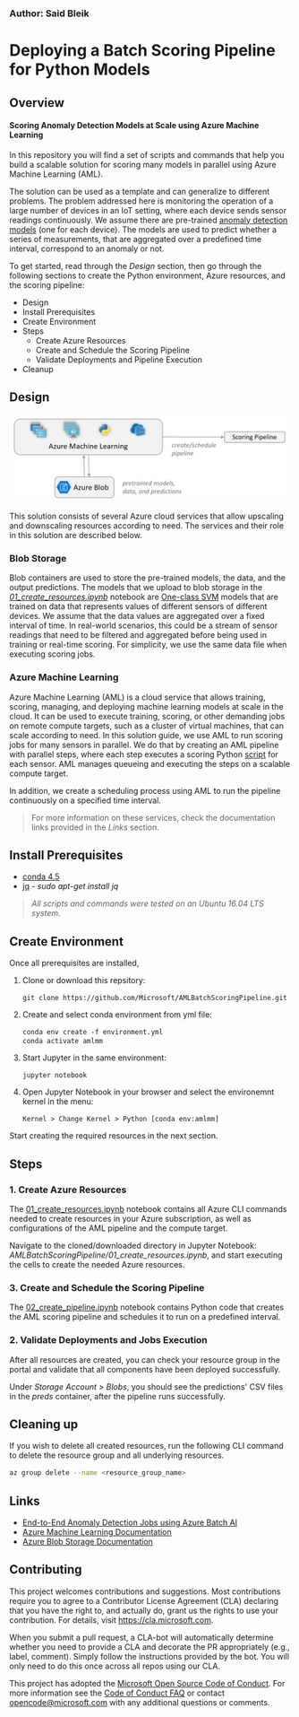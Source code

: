 ### Author: Said Bleik

# Deploying a Batch Scoring Pipeline for Python Models

## Overview
#### Scoring Anomaly Detection Models at Scale using Azure Machine Learning
In this repository you will find a set of scripts and commands that help you build a scalable solution for scoring many models in parallel using Azure Machine Learning (AML).

The solution can be used as a template and can generalize to different problems. The problem addressed here is monitoring the operation of a large number of devices in an IoT setting, where each device sends sensor readings continuously. We assume there are pre-trained [anomaly detection models](http://scikit-learn.org/stable/modules/outlier_detection.html#outlier-detection) (one for each device). The models are used to predict whether a series of measurements, that are aggregated over a predefined time interval, correspond to an anomaly or not.

To get started, read through the *Design* section, then go through the following sections to create the Python environment, Azure resources, and the scoring pipeline:

* Design
* Install Prerequisites
* Create Environment
* Steps
    * Create Azure Resources
    * Create and Schedule the Scoring Pipeline
    * Validate Deployments and Pipeline Execution
* Cleanup

## Design
![System Architecture](./architecture.PNG)

This solution consists of several Azure cloud services that allow upscaling and downscaling resources according to need. The services and their role in this solution are described below.

### Blob Storage
Blob containers are used to store the pre-trained models, the data, and the output predictions. The models that we upload to blob storage in the [*01_create_resources.ipynb*](01_create_resources.ipynb) notebook are [One-class SVM](http://scikit-learn.org/stable/modules/generated/sklearn.svm.OneClassSVM.html) models that are trained on data that represents values of different sensors of different devices. We assume that the data values are aggregated over a fixed interval of time. In real-world scenarios, this could be a stream of sensor readings that need to be filtered and aggregated before being used in training or real-time scoring. For simplicity, we use the same data file when executing scoring jobs.

### Azure Machine Learning
Azure Machine Learning (AML) is a cloud service that allows training, scoring, managing, and deploying machine learning models at scale in the cloud. It can be used to execute training, scoring, or other demanding jobs on remote compute targets, such as a cluster of virtual machines, that can scale according to need. In this solution guide, we use AML to run scoring jobs for many sensors in parallel. We do that by creating an AML pipeline with parallel steps, where each step executes a scoring Python [script](scripts/predict.py) for each sensor. AML manages queueing and executing the steps on a scalable compute target.

In addition, we create a scheduling process using AML to run the pipeline continuously on a specified time interval.


> For more information on these services, check the documentation links provided in the *Links* section. 

## Install Prerequisites
- [conda 4.5](https://conda.io/docs/user-guide/install/index.html)
- [jq](https://stedolan.github.io/jq/) - *sudo apt-get install jq*


> *All scripts and commands were tested on an Ubuntu 16.04 LTS system.*

## Create Environment
Once all prerequisites are installed,

1. Clone or download this repsitory:

    ```
    git clone https://github.com/Microsoft/AMLBatchScoringPipeline.git
    ```
2. Create and select conda environment from yml file:
        
    ``` 
    conda env create -f environment.yml
    conda activate amlmm    
    ```
3. Start Jupyter in the same environment:
    
    ```
    jupyter notebook
    ```
4. Open Jupyter Notebook in your browser and select the environemnt kernel in the menu: 

    ```
    Kernel > Change Kernel > Python [conda env:amlmm]
    ```

Start creating the required resources in the next section.

## Steps
### 1. Create Azure Resources
The [01_create_resources.ipynb](01_create_resources.ipynb) notebook contains all Azure CLI commands needed to create resources in your Azure subscription, as well as configurations of the AML pipeline and the compute target. 

Navigate to the cloned/downloaded directory in Jupyter Notebook: *AMLBatchScoringPipeline/01_create_resources.ipynb*, and start executing the cells to create the needed Azure resources. 

### 3. Create and Schedule the Scoring Pipeline
The [02_create_pipeline.ipynb](02_create_pipeline.ipynb) notebook contains Python code that creates the AML scoring pipeline and schedules it to run on a predefined interval.

### 2. Validate Deployments and Jobs Execution 
After all resources are created, you can check your resource group in the portal and validate that all components have been deployed successfully. 


Under *Storage Account > Blobs*, you should see the predictions' CSV files in the *preds* container, after the pipeline runs successfully.


## Cleaning up
If you wish to delete all created resources, run the following CLI command to delete the resource group and all underlying resources.

```sh
az group delete --name <resource_group_name>
```

## Links
- [End-to-End Anomaly Detection Jobs using Azure Batch AI](https://github.com/saidbleik/batchai_mm_ad)
- [Azure Machine Learning Documentation](https://docs.microsoft.com/en-us/azure/machine-learning/)
- [Azure Blob Storage Documentation](https://docs.microsoft.com/en-us/azure/storage/blobs/storage-blobs-introduction)

## Contributing
This project welcomes contributions and suggestions.  Most contributions require you to agree to a
Contributor License Agreement (CLA) declaring that you have the right to, and actually do, grant us
the rights to use your contribution. For details, visit https://cla.microsoft.com.

When you submit a pull request, a CLA-bot will automatically determine whether you need to provide
a CLA and decorate the PR appropriately (e.g., label, comment). Simply follow the instructions
provided by the bot. You will only need to do this once across all repos using our CLA.

This project has adopted the [Microsoft Open Source Code of Conduct](https://opensource.microsoft.com/codeofconduct/).
For more information see the [Code of Conduct FAQ](https://opensource.microsoft.com/codeofconduct/faq/) or
contact [opencode@microsoft.com](mailto:opencode@microsoft.com) with any additional questions or comments.

